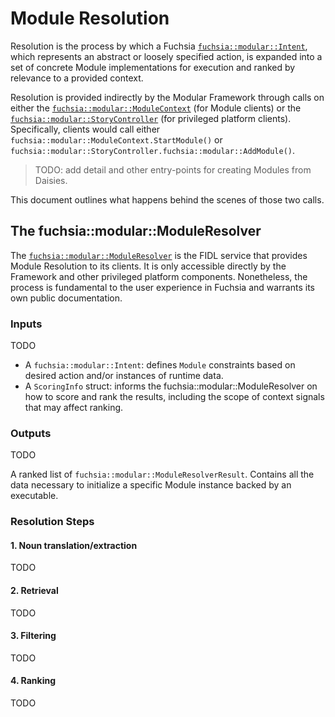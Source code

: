 Module Resolution
===

Resolution is the process by which a Fuchsia [`fuchsia::modular::Intent`](intent.md), which
represents an abstract or loosely specified action, is expanded into a set of
concrete Module implementations for execution and ranked by relevance to a
provided context.

Resolution is provided indirectly by the Modular Framework through calls on
either the [`fuchsia::modular::ModuleContext`](../../public/lib/module/fidl/module_context.fidl)
(for Module clients) or the
[`fuchsia::modular::StoryController`](../../public/lib/story/fidl/story_controller.fidl) (for
privileged platform clients). Specifically, clients would call either
`fuchsia::modular::ModuleContext.StartModule()` or `fuchsia::modular::StoryController.fuchsia::modular::AddModule()`.
> TODO: add detail and other entry-points for creating Modules from Daisies.

This document outlines what happens behind the scenes of those two calls.

## The fuchsia::modular::ModuleResolver
The
[`fuchsia::modular::ModuleResolver`](../../public/lib/module_resolver/fidl/module_resolver.fidl)
is the FIDL service that provides Module Resolution to its clients. It is only
accessible directly by the Framework and other privileged platform components.
Nonetheless, the process is fundamental to the user experience in Fuchsia and
warrants its own public documentation.

### Inputs
TODO

* A `fuchsia::modular::Intent`: defines `Module` constraints based on desired action and/or
  instances of runtime data.
* A `ScoringInfo` struct: informs the fuchsia::modular::ModuleResolver on how to score and rank
  the results, including the scope of context signals that may affect ranking.

### Outputs
TODO

A ranked list of `fuchsia::modular::ModuleResolverResult`. Contains all the data necessary to
initialize a specific Module instance backed by an executable.


### Resolution Steps

#### 1. Noun translation/extraction
TODO
#### 2. Retrieval
TODO
#### 3. Filtering
TODO
#### 4. Ranking
TODO
